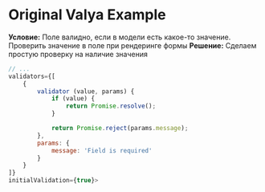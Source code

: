 # Original Valya Example

**Условие:** Поле валидно, если в модели есть какое-то значение. Проверить значение в поле при рендеринге формы
**Решение:** Сделаем простую проверку на наличие значения

```js
// ...
validators={[
    {
        validator (value, params) {
            if (value) {
                return Promise.resolve();
            }

            return Promise.reject(params.message);
        },
        params: {
            message: 'Field is required'
        }
    }
]}
initialValidation={true}>
```
